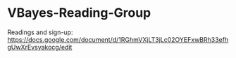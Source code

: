 # VBayes-Reading-Group

Readings and sign-up: https://docs.google.com/document/d/1RGhmVXjLT3jLc02OYEFxwBRh33efhgUwXrEvsyakocg/edit
